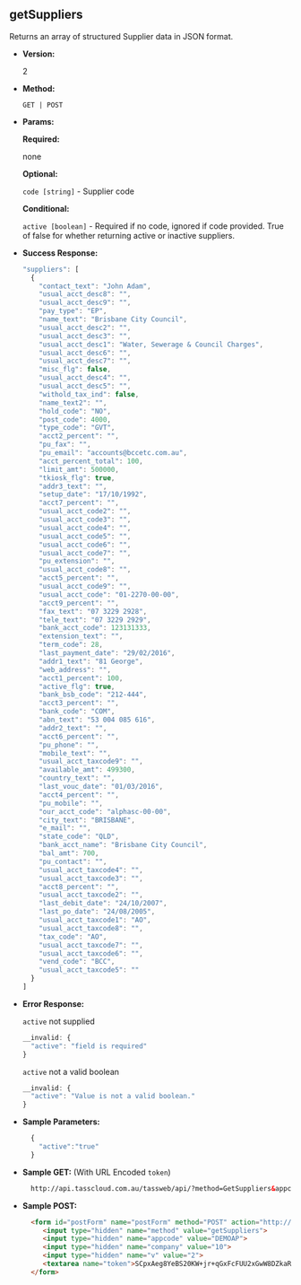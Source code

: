 **getSuppliers**
----
  Returns an array of structured Supplier data in JSON format.

* **Version:**

  2

* **Method:**

  `GET | POST`
  
*  **Params:**

   **Required:**

   none
   
   **Optional:**
   
   `code [string]` - Supplier code

   **Conditional:**
 
   `active [boolean]` - Required if no code, ignored if code provided. 
                        True of false for whether returning active or inactive suppliers.

* **Success Response:**

    ```javascript
    "suppliers": [
      {
        "contact_text": "John Adam",
        "usual_acct_desc8": "",
        "usual_acct_desc9": "",
        "pay_type": "EP",
        "name_text": "Brisbane City Council",
        "usual_acct_desc2": "",
        "usual_acct_desc3": "",
        "usual_acct_desc1": "Water, Sewerage & Council Charges",
        "usual_acct_desc6": "",
        "usual_acct_desc7": "",
        "misc_flg": false,
        "usual_acct_desc4": "",
        "usual_acct_desc5": "",
        "withold_tax_ind": false,
        "name_text2": "",
        "hold_code": "NO",
        "post_code": 4000,
        "type_code": "GVT",
        "acct2_percent": "",
        "pu_fax": "",
        "pu_email": "accounts@bccetc.com.au",
        "acct_percent_total": 100,
        "limit_amt": 500000,
        "tkiosk_flg": true,
        "addr3_text": "",
        "setup_date": "17/10/1992",
        "acct7_percent": "",
        "usual_acct_code2": "",
        "usual_acct_code3": "",
        "usual_acct_code4": "",
        "usual_acct_code5": "",
        "usual_acct_code6": "",
        "usual_acct_code7": "",
        "pu_extension": "",
        "usual_acct_code8": "",
        "acct5_percent": "",
        "usual_acct_code9": "",
        "usual_acct_code": "01-2270-00-00",
        "acct9_percent": "",
        "fax_text": "07 3229 2928",
        "tele_text": "07 3229 2929",
        "bank_acct_code": 123131333,
        "extension_text": "",
        "term_code": 28,
        "last_payment_date": "29/02/2016",
        "addr1_text": "81 George",
        "web_address": "",
        "acct1_percent": 100,
        "active_flg": true,
        "bank_bsb_code": "212-444",
        "acct3_percent": "",
        "bank_code": "COM",
        "abn_text": "53 004 085 616",
        "addr2_text": "",
        "acct6_percent": "",
        "pu_phone": "",
        "mobile_text": "",
        "usual_acct_taxcode9": "",
        "available_amt": 499300,
        "country_text": "",
        "last_vouc_date": "01/03/2016",
        "acct4_percent": "",
        "pu_mobile": "",
        "our_acct_code": "alphasc-00-00",
        "city_text": "BRISBANE",
        "e_mail": "",
        "state_code": "QLD",
        "bank_acct_name": "Brisbane City Council",
        "bal_amt": 700,
        "pu_contact": "",
        "usual_acct_taxcode4": "",
        "usual_acct_taxcode3": "",
        "acct8_percent": "",
        "usual_acct_taxcode2": "",
        "last_debit_date": "24/10/2007",
        "last_po_date": "24/08/2005",
        "usual_acct_taxcode1": "AO",
        "usual_acct_taxcode8": "",
        "tax_code": "AO",
        "usual_acct_taxcode7": "",
        "usual_acct_taxcode6": "",
        "vend_code": "BCC",
        "usual_acct_taxcode5": ""
      }
    ]
    ```
 
* **Error Response:**

    `active` not supplied
    ```javascript
    __invalid: {
      "active": "field is required"
    }
    ```
    
    `active` not a valid boolean
    ```javascript
    __invalid: {
      "active": "Value is not a valid boolean."
    }
    ```
    
* **Sample Parameters:**

  ```javascript
    { 
      "active":"true"
    }
  ```

* **Sample GET:** (With URL Encoded `token`)

  ```HTML
    http://api.tasscloud.com.au/tassweb/api/?method=GetSuppliers&appcode=DEMOAP&company=10&v=2&token=SCpxAeg8YeBS20KW%2Bjr%2BqGxFcFUU2xGwW8DZkaR21m4%3D
  ```
  
* **Sample POST:**

  ```HTML
    <form id="postForm" name="postForm" method="POST" action="http://api.tasscloud.com.au/tassweb/api/">
       <input type="hidden" name="method" value="getSuppliers">
       <input type="hidden" name="appcode" value="DEMOAP">
       <input type="hidden" name="company" value="10">
       <input type="hidden" name="v" value="2">
       <textarea name="token">SCpxAeg8YeBS20KW+jr+qGxFcFUU2xGwW8DZkaR21m4=</textarea>
    </form>
  ```
